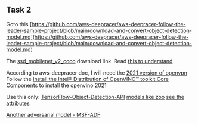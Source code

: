 
## Task 2
Goto this [https://github.com/aws-deepracer/aws-deepracer-follow-the-leader-sample-project/blob/main/download-and-convert-object-detection-model.md](https://github.com/aws-deepracer/aws-deepracer-follow-the-leader-sample-project/blob/main/download-and-convert-object-detection-model.md)

The [ssd_mobilenet_v2_coco](http://download.tensorflow.org/models/object_detection/ssdlite_mobilenet_v2_coco_2018_05_09.tar.gz) download link. Read [this to understand](https://github.com/aws-deepracer/aws-deepracer-follow-the-leader-sample-project/blob/main/download-and-convert-object-detection-model.md)

According to aws-deepracer doc, I will need the [2021 version of openvpn](https://docs.openvino.ai/archive/2021.3/openvino_docs_get_started_get_started_macos.html)
Follow the [Install the Intel® Distribution of OpenVINO™ toolkit Core Components](https://docs.openvino.ai/archive/2021.3/openvino_docs_install_guides_installing_openvino_macos.html) to install the openvino 2021

Use this only:
[TensorFlow-Object-Detection-API](https://github.com/opencv/opencv/wiki/TensorFlow-Object-Detection-API)
[models like zoo](https://github.com/tensorflow/models/blob/master/research/object_detection/g3doc/tf1_detection_zoo.md)
[see the attributes](https://www.tensorflow.org/api_docs/python/tf/io/gfile/GFile#attributes)

[Another adversarial model - MSF-ADF](https://github.com/ASGuard-UCI/MSF-ADV)



